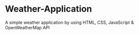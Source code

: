 # Weather-Application
A simple weather application by using HTML, CSS, JavaScript &amp; OpenWeatherMap API
